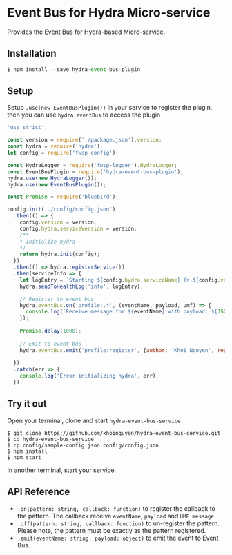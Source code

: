 # Event Bus for Hydra Micro-service

Provides the Event Bus for Hydra-based Micro-service.

## Installation

```javascript
$ npm install --save hydra-event-bus-plugin
```

## Setup

Setup `.use(new EventBusPlugin())` in your service to register the plugin, then you can use `hydra.eventBus` to access the plugin

```javascript
'use strict';

const version = require('./package.json').version;
const hydra = require('hydra');
let config = require('fwsp-config');

const HydraLogger = require('fwsp-logger').HydraLogger;
const EventBusPlugin = require('hydra-event-bus-plugin');
hydra.use(new HydraLogger());
hydra.use(new EventBusPlugin());

const Promise = require('bluebird');

config.init('./config/config.json')
  .then(() => {
    config.version = version;
    config.hydra.serviceVersion = version;
    /**
    * Initialize hydra
    */
    return hydra.init(config);
  })
  .then(() => hydra.registerService())
  .then(serviceInfo => {
    let logEntry = `Starting ${config.hydra.serviceName} (v.${config.version})`;
    hydra.sendToHealthLog('info', logEntry);

    // Register to event bus
    hydra.eventBus.on('profile:.*', (eventName, payload, umf) => {
      console.log(`Receive message for ${eventName} with payload: ${JSON.stringify(payload)}`)
    });
    
    Promise.delay(1000);
    
    // Emit to event bus
    hydra.eventBus.emit('profile:register', {author: 'Khoi Nguyen', repos: ['hydra-event-bus-service', 'hydra-event-bus-plugin']});
    
  })
  .catch(err => {
    console.log('Error initializing hydra', err);
  });
```

## Try it out

Open your terminal, clone and start `hydra-event-bus-service`

```
$ git clone https://github.com/khoinguyen/hydra-event-bus-service.git
$ cd hydra-event-bus-service
$ cp config/sample-config.json config/config.json
$ npm install
$ npm start
```

In another terminal, start your service.

## API Reference

* `.on(pattern: string, callback: function)` to register the callback to the pattern. The callback receive `eventName`, `payload` and `UMF message`
* `.off(pattern: string, callback: function)` to un-register the pattern. Please note, the pattern must be exactly as the pattern registered.
* `.emit(eventName: string, payload: object)` to emit the event to Event Bus.